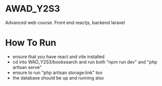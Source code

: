 # AWAD_Y2S3
Advanced web course. Front end reactjs, backend laravel 

# How To Run
- ensure that you have react and vite installed
- cd into WAD_Y2S3/booksearch and run both "npm run dev" and "php artisan serve"
- ensure to run "php artisan storage:link" too
- the database should be up and running also
